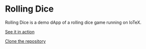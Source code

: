 # Rolling Dice

Rolling Dice is a demo dApp of a rolling dice game running on IoTeX.

[See it in action](https://rolldicedapp.herokuapp.com/)

[Clone the repository](https://github.com/iotexproject/roll-dice-demo-dapp#roll-dice-demo-dapp)

